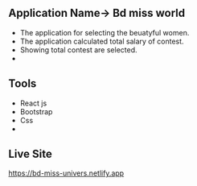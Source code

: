 ## Application Name-> Bd miss world
* The application for selecting the beuatyful women.
* The application calculated total salary of contest.
* Showing total contest are selected.
* 
## Tools
* React js
* Bootstrap
* Css
* 
## Live Site
https://bd-miss-univers.netlify.app

 
